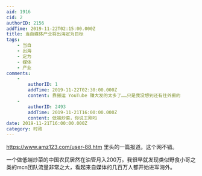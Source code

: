 ```yaml
---
aid: 1916
cid: 2
authorID: 2156
addTime: 2019-11-22T02:15:00.000Z
title: 当自媒体产业将出海定为目标
tags:
    - 当自
    - 出海
    - 定为
    - 媒体
    - 产业
comments:
    -
        authorID: 1
        addTime: 2019-11-22T02:30:00.000Z
        content: 靠搬运 YouTube 赚大发的太多了……只是我没想到还有往外搬的
    -
        authorID: 2493
        addTime: 2019-11-21T16:00:00.000Z
        content: 低端炒菜，你说王刚吗
date: 2019-11-21T16:00:00.000Z
category: 时政
---
```


https://www.amz123.com/user-88.htm 里头的一篇报道。这个网不错。

一个做低端炒菜的中国农民居然在油管月入200万。我很早就发现类似野食小哥之类的mcn团队流量非常之大，看起来自媒体的几百万人都开始进军海外。
